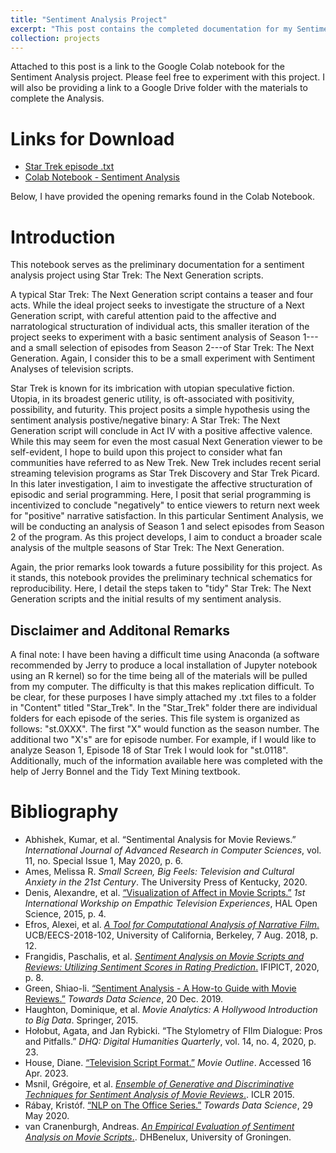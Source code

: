 ```yaml
---
title: "Sentiment Analysis Project"
excerpt: "This post contains the completed documentation for my Sentiment Analysis project. This project is seen as an experiment with Sentiment Analysis and R and should be taken as an incomplete work-in-progress."
collection: projects
---
```

Attached to this post is a link to the Google Colab notebook for the Sentiment Analysis project. Please feel free to experiment with this project. I will also be providing a link to a Google Drive folder with the materials to complete the Analysis. 

# Links for Download
- [Star Trek episode .txt](https://drive.google.com/drive/folders/1x-KcEcs4mqBE0MD9XUsQKnb4cIEj4WCd?usp=sharing)
- [Colab Notebook - Sentiment Analysis](https://colab.research.google.com/drive/1cxAWtJDLfy2NLXl4TxE6mAYBCAqNJGal?usp=sharing)

Below, I have provided the opening remarks found in the Colab Notebook.

# Introduction
This notebook serves as the preliminary documentation for a sentiment analysis project using Star Trek: The Next Generation scripts.

A typical Star Trek: The Next Generation script contains a teaser and four acts. While the ideal project seeks to investigate the structure of a Next Generation script, with careful attention paid to the affective and narratological structuration of individual acts, this smaller iteration of the project seeks to experiment with a basic sentiment analysis of Season 1---and a small selection of episodes from Season 2---of Star Trek: The Next Generation. Again, I consider this to be a small experiment with Sentiment Analyses of television scripts.

Star Trek is known for its imbrication with utopian speculative fiction. Utopia, in its broadest generic utility, is oft-associated with positivity, possibility, and futurity. This project posits a simple hypothesis using the sentiment analysis postive/negative binary: A Star Trek: The Next Generation script will conclude in Act IV with a positive affective valence. While this may seem for even the most casual Next Generation viewer to be self-evident, I hope to build upon this project to consider what fan communities have referred to as New Trek. New Trek includes recent serial streaming television programs as Star Trek Discovery and Star Trek Picard. In this later investigation, I aim to investigate the affective structuration of episodic and serial programming. Here, I posit that serial programming is incentivized to conclude "negatively" to entice viewers to return next week for "positive" narrative satisfaction. In this particular Sentiment Analysis, we will be conducting an analysis of Season 1 and select episodes from Season 2 of the program. As this project develops, I aim to conduct a broader scale analysis of the multple seasons of Star Trek: The Next Generation.

Again, the prior remarks look towards a future possibility for this project. As it stands, this notebook provides the preliminary technical schematics for reproducibility. Here, I detail the steps taken to "tidy" Star Trek: The Next Generation scripts and the initial results of my sentiment analysis.

## Disclaimer and Additonal Remarks
A final note: I have been having a difficult time using Anaconda (a software recommended by Jerry to produce a local installation of Jupyter notebook using an R kernel) so for the time being all of the materials will be pulled from my computer. The difficulty is that this makes replication difficult. To be clear, for these purposes I have simply attached my .txt files to a folder in "Content" titled "Star_Trek". In the "Star_Trek" folder there are individual folders for each episode of the series. This file system is organized as follows: "st.0XXX". The first "X" would function as the season number. The additional two "X's" are for episode number. For example, if I would like to analyze Season 1, Episode 18 of Star Trek I would look for "st.0118". Additionally, much of the information available here was completed with the help of Jerry Bonnel and the Tidy Text Mining textbook.

# Bibliography
- Abhishek, Kumar, et al. “Sentimental Analysis for Movie Reviews.” _International Journal of Advanced Research in Computer Sciences_, vol. 11, no. Special Issue 1, May 2020, p. 6.
- Ames, Melissa R. _Small Screen, Big Feels: Television and Cultural Anxiety in the 21st Century_. The University Press of Kentucky, 2020.
- Denis, Alexandre, et al. [“Visualization of Affect in Movie Scripts.”](https://hal.science/hal-01099668) _1st International Workship on Empathic Television Experiences_, HAL Open Science, 2015, p. 4.
- Efros, Alexei, et al. [_A Tool for Computational Analysis of Narrative Film_.](https://www2.eecs.berkeley.edu/Pubs/TechRpts/2018/EECS-2018-102.pdf) UCB/EECS-2018-102, University of California, Berkeley, 7 Aug. 2018, p. 12.
- Frangidis, Paschalis, et al. [_Sentiment Analysis on Movie Scripts and Reviews: Utilizing Sentiment Scores in Rating Prediction_.](https://doi.org/10.1007/978-3-030-49161-1_36) IFIPICT, 2020, p. 8.
- Green, Shiao-li. [“Sentiment Analysis - A How-to Guide with Movie Reviews.”](https://towardsdatascience.com/sentiment-analysis-a-how-to-guide-with-movie-reviews-9ae335e6bcb2) _Towards Data Science_, 20 Dec. 2019.
- Haughton, Dominique, et al. _Movie Analytics: A Hollywood Introduction to Big Data_. Springer, 2015.
- Hołobut, Agata, and Jan Rybicki. “The Stylometry of FIlm Dialogue: Pros and Pitfalls.” _DHQ: Digital Humanities Quarterly_, vol. 14, no. 4, 2020, p. 23.
- House, Diane. [“Television Script Format.”](https://www.movieoutline.com/articles/television-script-format.html) _Movie Outline_. Accessed 16 Apr. 2023.
- Msnil, Grégoire, et al. [_Ensemble of Generative and Discriminative Techniques for Sentiment Analysis of Movie Reviews_.](https://arxiv.org/abs/1412.5335). ICLR 2015.
- Rábay, Kristóf. [“NLP on The Office Series.”](https://towardsdatascience.com/nlp-on-the-office-series-cf0ed44430d1) _Towards Data Science_, 29 May 2020.
- van Cranenburgh, Andreas. [_An Empirical Evaluation of Sentiment Analysis on Movie Scripts_.](https://andreasvc.github.io/dhbenelux2020talk.pdf). DHBenelux, University of Groningen.

